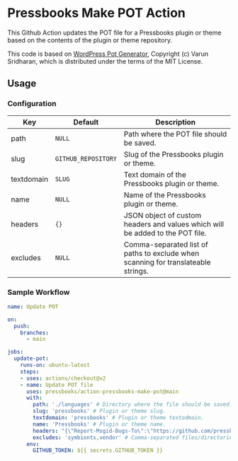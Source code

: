 # Pressbooks Make POT Action

This Github Action updates the POT file for a Pressbooks plugin or theme based on the contents of the plugin or theme
repository.

This code is based on [WordPress Pot Generator][action-wp-pot-generator], Copyright (c) Varun Sridharan, which is
distributed under the terms of the MIT License.

## Usage

### Configuration

| Key | Default | Description |
| --- | ------- | ----------- |
| path | `NULL` | Path where the POT file should be saved. |
| slug | `GITHUB_REPOSITORY` | Slug of the Pressbooks plugin or theme. |
| textdomain | `SLUG` | Text domain of the Pressbooks plugin or theme. |
| name | `NULL` | Name of the Pressbooks plugin or theme. |
| headers | `{}` | JSON object of custom headers and values which will be added to the POT file. |
| excludes | `NULL` | Comma-separated list of paths to exclude when scanning for translateable strings. |


### Sample Workflow

```yaml
name: Update POT

on:
  push:
    branches:
      - main

jobs:
  update-pot:
    runs-on: ubuntu-latest
    steps:
    - uses: actions/checkout@v2
    - name: Update POT file
      uses: pressbooks/action-pressbooks-make-pot@main
      with:
        path: './languages' # Directory where the file should be saved.
        slug: 'pressbooks' # Plugin or theme slug.
        textdomain: 'pressbooks' # Plugin or theme textodmain.
        name: 'Pressbooks' # Plugin or theme name.
        headers: "{\"Report-Msgid-Bugs-To\":\"https://github.com/pressbooks/pressbooks/issues\"}" # Custom headers (see: https://github.com/wp-cli/i18n-command/issues/47)
        excludes: 'symbionts,vendor' # Comma-separated files/directories to exclude.
      env:
        GITHUB_TOKEN: ${{ secrets.GITHUB_TOKEN }}
```

[action-wp-pot-generator]: https://github.com/varunsridharan/action-wp-pot-generator
